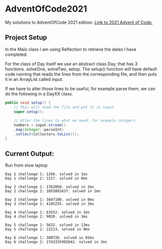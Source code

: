 # AdventOfCode2021
My solutions to AdventOfCode 2021 edition. [Link to 2021 Advent of Code.](https://adventofcode.com/2021)

## Project Setup
In the Main class I am using Reflection to retrieve the dates I have completed. 

For the class of Day itself we use an abstract class Day, that has 3 functions. solveOne, solveTwo, setup.
The setup() function will have default code running that reads the lines from the corresponding file,
and then puts it in an ArrayList called input.
 
 If we have to alter those lines to be useful, for example parse them, we can do the following
in a DayXX class.

```java
public void setup() {
    // This will read the file and put it in input.
    super.setup();
    
    // Alter the lines to what we need, for example integers.
    numbers = input.stream()
    .map(Integer::parseInt)
    .collect(Collectors.toList());
}
```

## Current Output:

Run from slow laptop

```
Day 1 challenge 1: 1266. solved in 1ms
Day 1 challenge 2: 1217. solved in 0ms

Day 2 challenge 1: 1762050. solved in 2ms
Day 2 challenge 2: 1855892637. solved in 2ms

Day 3 challenge 1: 3847100. solved in 0ms
Day 3 challenge 2: 4105235. solved in 3ms

Day 4 challenge 1: 63552. solved in 1ms
Day 4 challenge 2: 9020. solved in 3ms

Day 5 challenge 1: 5632. solved in 13ms
Day 5 challenge 2: 22213. solved in 9ms

Day 6 challenge 1: 389726. solved in 85ms
Day 6 challenge 2: 1743335992042. solved in 2ms
```
